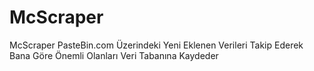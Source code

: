 # McScraper
McScraper PasteBin.com Üzerindeki Yeni Eklenen Verileri Takip Ederek Bana Göre Önemli Olanları Veri Tabanına Kaydeder
